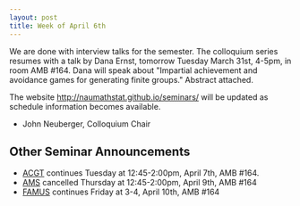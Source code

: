 ```yaml
---
layout: post
title: Week of April 6th
---
```


We are done with interview talks for the semester.  The colloquium series resumes with a talk by Dana Ernst, tomorrow Tuesday March 31st, 4-5pm, in room AMB #164.
Dana will speak about "Impartial achievement and avoidance games for generating finite groups."  Abstract attached.

The website http://naumathstat.github.io/seminars/ will be updated as schedule information becomes available.

- John Neuberger, Colloquium Chair

## Other Seminar Announcements ##

- [ACGT](acgtSpring2015) continues Tuesday at 12:45-2:00pm, April 7th, AMB #164.  
- [AMS](amsSpring2015) cancelled Thursday at 12:45-2:00pm, April 9th, AMB #164
- [FAMUS](famusSpring2015) continues Friday at 3-4, April 10th, AMB #164
